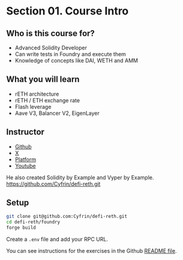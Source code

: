 # Section 01. Course Intro

## Who is this course for?

- Advanced Solidity Developer
- Can write tests in Foundry and execute them
- Knowledge of concepts like DAI, WETH and AMM

## What you will learn

- rETH architecture
- rETH / ETH exchange rate
- Flash leverage
- Aave V3, Balancer V2, EigenLayer

## Instructor

- [Github](https://github.com/t4sk)
- [X](https://x.com/ProgrammerSmart)
- [Platform](https://www.smartcontract.engineer/)
- [Youtube](https://www.youtube.com/@smartcontractprogrammer)

He also created Solidity by Example and Vyper by Example.
https://github.com/Cyfrin/defi-reth.git

## Setup

```bash
git clone git@github.com:Cyfrin/defi-reth.git
cd defi-reth/foundry
forge build
```

Create a `.env` file and add your RPC URL.

You can see instructions for the exercises in the Github [README file](https://github.com/Cyfrin/defi-reth).
